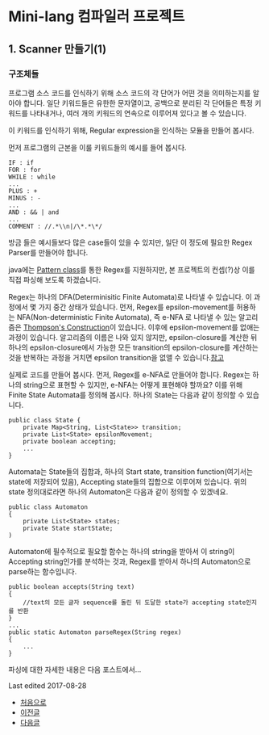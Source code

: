 # Mini-lang 컴파일러 프로젝트

## 1. Scanner 만들기(1)

### 구조체들
프로그램 소스 코드를 인식하기 위해 소스 코드의 각 단어가 어떤 것을 의미하는지를 알아야 합니다. 일단 키워드들은 유한한 문자열이고, 공백으로 분리된 각 단어들은 특정 키워드를 나타내거나, 여러 개의 키워드의 연속으로 이루어져 있다고 볼 수 있습니다.

이 키워드를 인식하기 위해, Regular expression을 인식하는 모듈을 만들어 봅시다.

먼저 프로그램의 근본을 이룰 키워드들의 예시를 들어 봅시다.

```
IF : if
FOR : for
WHILE : while
...
PLUS : +
MINUS : -
...
AND : && | and
...
COMMENT : //.*\\n|/\*.*\*/
```

방금 들은 예시들보다 많은 case들이 있을 수 있지만, 일단 이 정도에 필요한 Regex Parser를 만들어야 합니다.

java에는 [Pattern class](https://docs.oracle.com/javase/7/docs/api/java/util/regex/Pattern.html)를 통한 Regex를 지원하지만, 본 프로젝트의 컨셉(?)상 이를 직접 파싱해 보도록 하겠습니다.

Regex는 하나의 DFA(Determinisitic Finite Automata)로 나타낼 수 있습니다. 이 과정에서 몇 가지 중간 상태가 있습니다. 먼저, Regex를 epsilon-movement를 허용하는 NFA(Non-deterministic Finite Automata), 즉 e-NFA 로 나타낼 수 있는 알고리즘은 [Thompson's Construction](https://en.wikipedia.org/wiki/Thompson%27s_construction)이 있습니다. 이후에 epsilon-movement를 없애는 과정이 있습니다. 알고리즘의 이름은 나와 있지 않지만, epsilon-closure를 계산한 뒤 하나의 epsilon-closure에서 가능한 모든 transition의 epsilon-closure를 계산하는 것을 반복하는 과정을 거치면 epsilon transition을 없앨 수 있습니다.[참고](https://classes.soe.ucsc.edu/cmps130/Fall10/Handouts/epsNFA.pdf)

실제로 코드를 만들어 봅시다.
먼저, Regex를 e-NFA로 만들어야 합니다. Regex는 하나의 string으로 표현할 수 있지만, e-NFA는 어떻게 표현해야 할까요? 이를 위해 Finite State Automata를 정의해 봅시다.
하나의 State는 다음과 같이 정의할 수 있습니다.
```
public class State {
    private Map<String, List<State>> transition;
    private List<State> epsilonMovement;
    private boolean accepting;
    ...
}
```
Automata는 State들의 집합과, 하나의 Start state, transition function(여기서는 state에 저장되어 있음), Accepting state들의 집합으로 이루어져 있습니다. 위의 state 정의대로라면 하나의 Automaton은 다음과 같이 정의할 수 있겠네요.

```
public class Automaton
{
    private List<State> states;
    private State startState;
)
```

Automaton에 필수적으로 필요할 함수는 하나의 string을 받아서 이 string이 Accepting string인가를 분석하는 것과, Regex를 받아서 하나의 Automaton으로 parse하는 함수입니다.

```
public boolean accepts(String text)
{
	//text의 모든 글자 sequence를 돌린 뒤 도달한 state가 accepting state인지를 반환
}
...
public static Automaton parseRegex(String regex)
{
	...
}
```

파싱에 대한 자세한 내용은 다음 포스트에서...


Last edited 2017-08-28

 - [처음으로](https://minolee.github.io)
 - [이전글](0_Description.md)
 - [다음글](2_Scanner2.md)